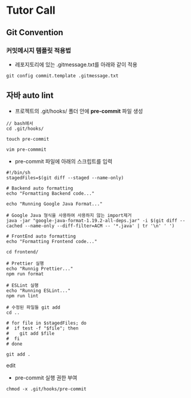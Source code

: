 # Tutor Call

## Git Convention
### 커밋메시지 템플릿 적용법

* 레포지토리에 있는 .gitmessage.txt를 아래와 같이 적용
```
git config commit.template .gitmessage.txt
```

## 자바 auto lint

* 프로젝트의 .git/hooks/ 폴더 안에 **pre-commit** 파일 생성
```
// bash에서
cd .git/hooks/

touch pre-commit

vim pre-commmit
```

* pre-commit 파일에 아래의 스크립트를 입력
```
#!/bin/sh
stagedFiles=$(git diff --staged --name-only)

# Backend auto formatting
echo "Formatting Backend code..."

echo "Running Google Java Format..."

# Google Java 형식을 사용하여 사용하지 않는 import제거
java -jar "google-java-format-1.19.2-all-deps.jar" -i $(git diff --cached --name-only --diff-filter=ACM -- '*.java' | tr '\n' ' ')

# FrontEnd auto formatting
echo "Formatting Frontend code..."

cd frontend/

# Prettier 실행
echo "Runnig Prettier..."
npm run format

# ESLint 실행
echo "Running ESLint..."
npm run lint

# 수정된 파일들 git add
cd ..

# for file in $stagedFiles; do
#  if test -f "$file"; then
#    git add $file
#  fi
# done

git add .
```
edit


* pre-commit 실행 권한 부여
```
chmod -x .git/hooks/pre-commit
```

